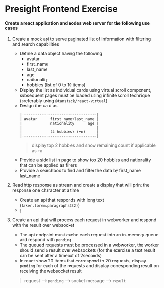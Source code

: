# Presight Frontend Exercise

#### Create a react application and nodes web server for the following use cases

1. Create a mock api to serve paginated list of information with filtering and search capabilities

   - Define a data object having the following
     - avatar
     - first_name
     - last_name
     - age
     - nationality
     - hobbies (list of 0 to 10 items)
   - Display the list as individual cards using virtual scroll component, subsequent pages must be loaded using infinite scroll technique (preferably using `@tanstack/react-virtual`)
   - Design the card as
     ```
     |----------------------------------|
     | avatar      first_name+last_name |
     |             nationality      age |
     |                                  |
     |             (2 hobbies) (+n)     |
     |----------------------------------|
     ```
     > display top 2 hobbies and show remaining count if applicable as _`+n`_
   - Provide a side list in page to show top 20 hobbies and nationality that can be applied as filters
   - Provide a searchbox to find and filter the data by first_name, last_name

2. Read http response as stream and create a display that will print the response one character at a time

   - Create an api that responds with long text (`faker.lorem.paragraphs(32)`)
   - ]

3. Create an api that will process each request in webworker and respond with the result over websocket

   - The api endpoint must cache each request into an in-memory queue and respond with `pending`
   - The queued requests must be processed in a webworker, the worker should send a result over websockets (for the exercise a text result can be sent after a timeout of 2seconds)
   - In react show 20 items that correspond to 20 requests, display `pending` for each of the requests and display corresponding result on receiving the websocket result

   > request --> `pending` --> socket message --> `result`
